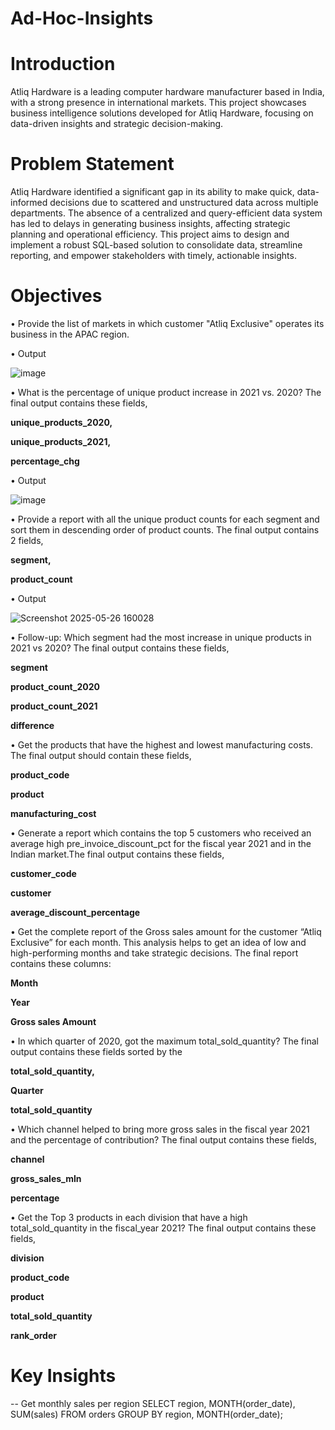# Ad-Hoc-Insights
# Introduction

Atliq Hardware is a leading computer hardware manufacturer based in India, with a strong presence in international markets. This project showcases business intelligence solutions developed for Atliq Hardware, focusing on data-driven insights and strategic decision-making.

# Problem Statement

Atliq Hardware identified a significant gap in its ability to make quick, data-informed decisions due to scattered and unstructured data across multiple departments. The absence of a centralized and query-efficient data system has led to delays in generating business insights, affecting strategic planning and operational efficiency. This project aims to design and implement a robust SQL-based solution to consolidate data, streamline reporting, and empower stakeholders with timely, actionable insights.

# Objectives

• Provide the list of markets in which customer  "Atliq  Exclusive"  operates its business in the  APAC  region.

• Output

   ![image](https://github.com/user-attachments/assets/b40fa357-6ea1-4215-b72a-cc1bb88c775d)

• What is the percentage of unique product increase in 2021 vs. 2020? The final output contains these fields, 

  **unique_products_2020,**
  
  **unique_products_2021,** 
    
  **percentage_chg**

• Output

  ![image](https://github.com/user-attachments/assets/b3ddfccd-a6c3-42dd-a982-25f307a121f8)

    
• Provide a report with all the unique product counts for each  segment  and sort them in descending order of product counts. The final 
  output contains 2 fields, 
  
   **segment,** 
  
   **product_count**

• Output

![Screenshot 2025-05-26 160028](https://github.com/user-attachments/assets/63303c8a-0b13-423b-a7f1-9d3c7cfc931b)

• Follow-up: Which segment had the most increase in unique products in 2021 vs 2020? The final output contains these fields, 
    
   **segment** 
   
   **product_count_2020** 
   
   **product_count_2021** 
   
   **difference** 
   
• Get the products that have the highest and lowest manufacturing costs. The final output should contain these fields, 
   
   **product_code**
   
   **product** 
   
   **manufacturing_cost** 

• Generate a report which contains the top 5 customers who received an average high pre_invoice_discount_pct for the fiscal year 2021 and in the Indian market.The final output contains these fields, 

   **customer_code** 

   **customer** 

   **average_discount_percentage** 
   
• Get the complete report of the Gross sales amount for the customer “Atliq Exclusive” for each month. This analysis helps to get an idea of low and high-performing months and take strategic decisions. The final report contains these columns: 
   
   **Month**
   
   **Year** 
   
   **Gross sales Amount**
   
• In which quarter of 2020, got the maximum total_sold_quantity? The final output contains these fields sorted by the 
   
   **total_sold_quantity,** 
   
   **Quarter** 
   
   **total_sold_quantity**
   
• Which channel helped to bring more gross sales in the fiscal year 2021 and the percentage of contribution? The final output contains these fields, 

   **channel** 
   
   **gross_sales_mln** 
   
   **percentage** 
   
• Get the Top 3 products in each division that have a high total_sold_quantity in the fiscal_year 2021? The final output contains these 
fields, 
   
   **division**
   
   **product_code** 

   **product**
   
   **total_sold_quantity**
   
   **rank_order**
   
# Key Insights

-- Get monthly sales per region
SELECT region, MONTH(order_date), SUM(sales)
FROM orders
GROUP BY region, MONTH(order_date);
